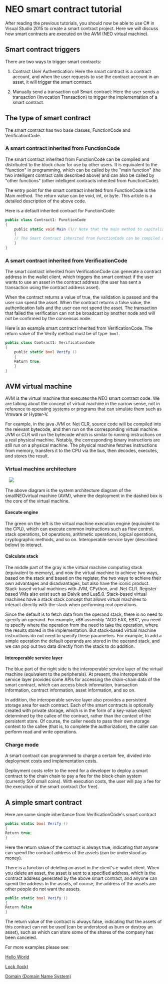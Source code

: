 # NEO smart contract tutorial

After reading the previous tutorials, you should now be able to use C# in Visual Studio 2015 to create a smart contract project. Here we will discuss how smart contracts are executed on the AVM (NEO virtual machine).

## Smart contract triggers

There are two ways to trigger smart contracts:

1. Contract User Authentication: Here the smart contract is a contract account, and when the user requests to use the contract account in an asset, it will trigger the smart contract.

2. Manually send a transaction call Smart contract: Here the user sends a transaction (Invocation Transaction) to trigger the implementation of a smart contract.

## The type of smart contract

The smart contract has two base classes, FunctionCode and VerificationCode.

### A smart contract inherited from FunctionCode

The smart contract inherited from FunctionCode can be compiled and distributed to the block chain for use by other users. It is equivalent to the "function" in programming, which can be called by the "main function" (the two intelligent contract calls described above) and can also be called by "other functions" (other intelligent contracts inherited from FunctionCode).

The entry point for the smart contract inherited from FunctionCode is the Main method. The return value can be void, int, or byte. This article is a detailed description of the above code.

Here is a default inherited contract for FunctionCode:

```c#
public class Contract1: FunctionCode
{
    public static void Main ()// Note that the main method to capitalize
    {
    // The Smart Contract inherited from FunctionCode can be compiled and posted to the block chain for use by other users
    }
}
```

### A smart contract inherited from VerificationCode

The smart contract inherited from VerificationCode can generate a contract address in the wallet client, which triggers the smart contract if the user wants to use an asset in the contract address (the user has sent a transaction using the contract address asset).

When the contract returns a value of true, the validation is passed and the user can spend the asset. When the contract returns a false value, the authentication fails and the user can not spend the asset. The transaction that failed the verification can not be broadcast by another node and will not be confirmed by the consensus node.

Here is an example smart contract inherited from VerificationCode. The return value of the Verify method must be of type` bool`.

```c#
public class Contract1: VerificationCode
{
    public static bool Verify ()
    {
    Return true;
    }
}
```

## AVM virtual machine

AVM is the virtual machine that executes the NEO smart contract code. We are talking about the concept of virtual machine in the narrow sense, not in reference to operating systems or programs that can simulate them such as Vmware or Hypter-V.

For example, in the java JVM or. Net CLR, source code will be compiled into the relevant bytecode, and then run on the corresponding virtual machine. JVM or CLR will run the bytecode which is similar to running instructions on a real physical machine. Notably, the corresponding binary instructions are still run on a physical machine. The physical machine fetches instructions from memory, transfers it to the CPU via the bus, then decodes, executes, and stores the result.

### Virtual machine architecture

   ![](http://docs.neo.org/images/2017-05-15_11-28-29.jpg)

The above diagram is the system architecture diagram of the smallNEOvirtual machine (AVM), where the deployment in the dashed box is the core of the virtual machine.

#### Execute engine

The green on the left is the virtual machine execution engine (equivalent to the CPU), which can execute common instructions such as flow control, stack operations, bit operations, arithmetic operations, logical operations, cryptographic methods, and so on. Interoperable service layer (described below) to interact.

#### Calculate stack

The middle part of the gray is the virtual machine computing stack (equivalent to memory), and now the virtual machine to achieve two ways, based on the stack and based on the register, the two ways to achieve their own advantages and disadvantages, but also have the iconic product. Stack-based virtual machines with JVM, CPython, and .Net CLR. Register-based VMs also exist such as Dalvik and Lua5.0. Stack-based virtual machines have a stack stack concept that allows virtual machines to interact directly with the stack when performing real operations.

Since the default is to fetch data from the operand stack, there is no need to specify an operand. For example, x86 assembly "ADD EAX, EBX", you need to specify where the operation from the need to take the operation, where the results stored in the implementation. But stack-based virtual machine instructions do not need to specify these parameters. For example, to add a simple operation the default operands are stored in the operand stack, and we can pop out two data directly from the stack to do addition.

#### Interoperable service layer

The blue part of the right side is the interoperable service layer of the virtual machine (equivalent to the peripherals). At present, the interoperable service layer provides some APIs for accessing the chain-chain data of the smart contract, which can access block information, transaction information, contract information, asset information, and so on.

In addition, the interoperable service layer also provides a persistent storage area for each contract. Each of the smart contracts is optionally created with private storage, which is in the form of a key-value object determined by the callee of the contract, rather than the context of the persistent store. Of course, the caller needs to pass their own storage context to the callee (that is, to complete the authorization), the caller can perform read and write operations.

### Charge mode

A smart contract can programmed to charge a certain fee, divided into deployment costs and implementation costs.

Deployment costs refer to the need for a developer to deploy a smart contract to the chain chain to pay a fee for the block chain system (currently 500 small coins). With execution costs, the user will pay a fee for the execution of the smart contract (for free).

## A simple smart contract

Here are some simple inheritance from VerificationCode's smart contract

```c#
public static bool Verify ()
{
Return true;
}
```

Here the return value of the contract is always true, indicating that anyone can spend the contract address of the assets (can be understood as money).

There is a function of deleting an asset in the client's e-wallet client. When you delete an asset, the asset is sent to a specified address, which is the contract address generated by the above smart contract, and anyone can spend the address In the assets, of course, the address of the assets are other people do not want the assets.

```c#
public static bool Verify ()
{
Return false
}
```

The return value of the contract is always false, indicating that the assets of this contract can not be used (can be understood as burn or destroy an asset), such as which can store some of the shares of the company has been canceled.

For more examples please see:

[Hello World](tutorial/HelloWorld.md)

[Lock (lock)](tutorial/lock.md)

[Domain (Domain Name System)](tutorial/Domain.md)
